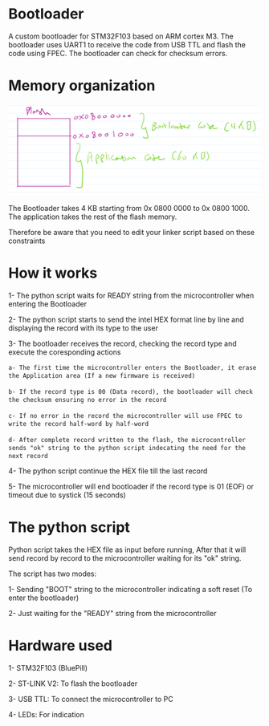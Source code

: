 
# Bootloader

A custom bootloader for STM32F103 based on ARM cortex M3. The bootloader uses UART1 to receive the code from USB TTL and flash the code using FPEC. The bootloader can check for checksum errors.

# Memory organization

![Memory organization](MemOrg.png)

The Bootloader takes 4 KB starting from 0x 0800 0000 to 0x 0800 1000. The application takes the rest of the flash memory. 

Therefore be aware that you need to edit your linker script based on these constraints 

# How it works
1- The python script waits for READY string from the microcontroller when entering the Bootloader 

2- The python script starts to send the intel HEX format line by line and displaying the record with its type to the user

3- The bootloader receives the record, checking the record type and execute the coresponding actions

    a- The first time the microcontroller enters the Bootloader, it erase the Application area (If a new firmware is received)

    b- If the record type is 00 (Data record), the bootloader will check the checksum ensuring no error in the record

    c- If no error in the record the microcontroller will use FPEC to write the record half-word by half-word

    d- After complete record written to the flash, the microcontroller sends "ok" string to the python script indecating the need for the next record

4- The python script continue the HEX file till the last record 

5- The microcontroller will end bootloader if the record type is 01 (EOF) or timeout due to systick (15 seconds)

# The python script
Python script takes the HEX file as input before running, After that it will send record by record to the microcontroller waiting for its "ok" string.

The script has two modes:

1- Sending "BOOT" string to the microcontroller indicating a soft reset (To enter the bootloader)

2- Just waiting for the "READY" string from the microcontroller


# Hardware used
1- STM32F103 (BluePill)

2- ST-LINK V2: To flash the bootloader

3- USB TTL: To connect the microcontroller to PC

4- LEDs: For indication

